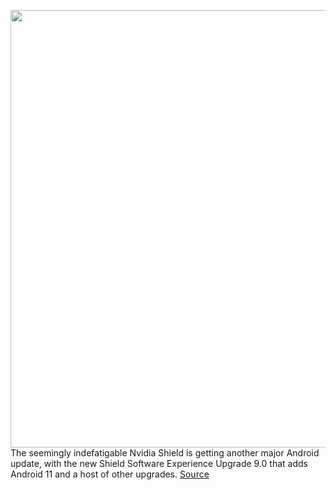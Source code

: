 <img src='https://cdn.vox-cdn.com/thumbor/Qf5jm2hxMdPUER-VENNEdk3UCfQ=/0x0:1280x680/1200x800/filters:focal(538x238:742x442)/cdn.vox-cdn.com/uploads/chorus_image/image/70379534/SHIELD_TV_Experience_9.0_1280x680.0.jpg' width='700px' /><br/>
The seemingly indefatigable Nvidia Shield is getting another major Android update, with the new Shield Software Experience Upgrade 9.0 that adds Android 11 and a host of other upgrades.
<a href='https://www.theverge.com/2022/1/12/22880057/nvidia-shield-android-11-update-set-top-box-streaming'> Source <a/>